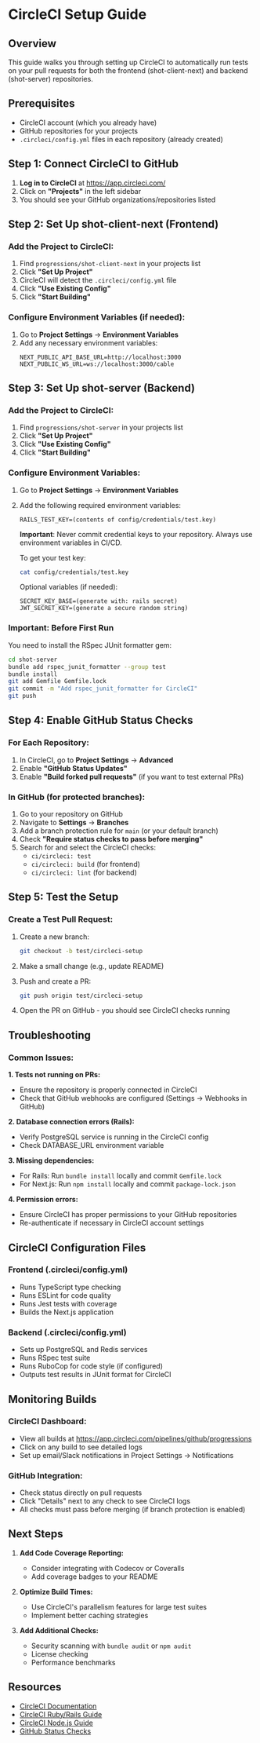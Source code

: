# CircleCI Setup Guide

## Overview
This guide walks you through setting up CircleCI to automatically run tests on your pull requests for both the frontend (shot-client-next) and backend (shot-server) repositories.

## Prerequisites
- CircleCI account (which you already have)
- GitHub repositories for your projects
- `.circleci/config.yml` files in each repository (already created)

## Step 1: Connect CircleCI to GitHub

1. **Log in to CircleCI** at https://app.circleci.com/
2. Click on **"Projects"** in the left sidebar
3. You should see your GitHub organizations/repositories listed

## Step 2: Set Up shot-client-next (Frontend)

### Add the Project to CircleCI:
1. Find `progressions/shot-client-next` in your projects list
2. Click **"Set Up Project"**
3. CircleCI will detect the `.circleci/config.yml` file
4. Click **"Use Existing Config"**
5. Click **"Start Building"**

### Configure Environment Variables (if needed):
1. Go to **Project Settings** → **Environment Variables**
2. Add any necessary environment variables:
   ```
   NEXT_PUBLIC_API_BASE_URL=http://localhost:3000
   NEXT_PUBLIC_WS_URL=ws://localhost:3000/cable
   ```

## Step 3: Set Up shot-server (Backend)

### Add the Project to CircleCI:
1. Find `progressions/shot-server` in your projects list
2. Click **"Set Up Project"**
3. Click **"Use Existing Config"**
4. Click **"Start Building"**

### Configure Environment Variables:
1. Go to **Project Settings** → **Environment Variables**
2. Add the following required environment variables:
   ```
   RAILS_TEST_KEY=(contents of config/credentials/test.key)
   ```
   
   **Important**: Never commit credential keys to your repository. Always use environment variables in CI/CD.
   
   To get your test key:
   ```bash
   cat config/credentials/test.key
   ```
   
   Optional variables (if needed):
   ```
   SECRET_KEY_BASE=(generate with: rails secret)
   JWT_SECRET_KEY=(generate a secure random string)
   ```

### Important: Before First Run
You need to install the RSpec JUnit formatter gem:
```bash
cd shot-server
bundle add rspec_junit_formatter --group test
bundle install
git add Gemfile Gemfile.lock
git commit -m "Add rspec_junit_formatter for CircleCI"
git push
```

## Step 4: Enable GitHub Status Checks

### For Each Repository:
1. In CircleCI, go to **Project Settings** → **Advanced**
2. Enable **"GitHub Status Updates"**
3. Enable **"Build forked pull requests"** (if you want to test external PRs)

### In GitHub (for protected branches):
1. Go to your repository on GitHub
2. Navigate to **Settings** → **Branches**
3. Add a branch protection rule for `main` (or your default branch)
4. Check **"Require status checks to pass before merging"**
5. Search for and select the CircleCI checks:
   - `ci/circleci: test`
   - `ci/circleci: build` (for frontend)
   - `ci/circleci: lint` (for backend)

## Step 5: Test the Setup

### Create a Test Pull Request:
1. Create a new branch:
   ```bash
   git checkout -b test/circleci-setup
   ```

2. Make a small change (e.g., update README)

3. Push and create a PR:
   ```bash
   git push origin test/circleci-setup
   ```

4. Open the PR on GitHub - you should see CircleCI checks running

## Troubleshooting

### Common Issues:

**1. Tests not running on PRs:**
- Ensure the repository is properly connected in CircleCI
- Check that GitHub webhooks are configured (Settings → Webhooks in GitHub)

**2. Database connection errors (Rails):**
- Verify PostgreSQL service is running in the CircleCI config
- Check DATABASE_URL environment variable

**3. Missing dependencies:**
- For Rails: Run `bundle install` locally and commit `Gemfile.lock`
- For Next.js: Run `npm install` locally and commit `package-lock.json`

**4. Permission errors:**
- Ensure CircleCI has proper permissions to your GitHub repositories
- Re-authenticate if necessary in CircleCI account settings

## CircleCI Configuration Files

### Frontend (.circleci/config.yml)
- Runs TypeScript type checking
- Runs ESLint for code quality
- Runs Jest tests with coverage
- Builds the Next.js application

### Backend (.circleci/config.yml)
- Sets up PostgreSQL and Redis services
- Runs RSpec test suite
- Runs RuboCop for code style (if configured)
- Outputs test results in JUnit format for CircleCI

## Monitoring Builds

### CircleCI Dashboard:
- View all builds at https://app.circleci.com/pipelines/github/progressions
- Click on any build to see detailed logs
- Set up email/Slack notifications in Project Settings → Notifications

### GitHub Integration:
- Check status directly on pull requests
- Click "Details" next to any check to see CircleCI logs
- All checks must pass before merging (if branch protection is enabled)

## Next Steps

1. **Add Code Coverage Reporting:**
   - Consider integrating with Codecov or Coveralls
   - Add coverage badges to your README

2. **Optimize Build Times:**
   - Use CircleCI's parallelism features for large test suites
   - Implement better caching strategies

3. **Add Additional Checks:**
   - Security scanning with `bundle audit` or `npm audit`
   - License checking
   - Performance benchmarks

## Resources

- [CircleCI Documentation](https://circleci.com/docs/)
- [CircleCI Ruby/Rails Guide](https://circleci.com/docs/language-ruby/)
- [CircleCI Node.js Guide](https://circleci.com/docs/language-javascript/)
- [GitHub Status Checks](https://docs.github.com/en/pull-requests/collaborating-with-pull-requests/collaborating-on-repositories-with-code-quality-features/about-status-checks)